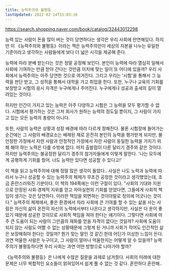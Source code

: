 ```yaml
---
title: 능력주의와 불평등
lastUpdated: 2022-02-14T15:03:16
---
```


https://search.shopping.naver.com/book/catalog/32443012298

능력 있는 사람이 돈을 많이 버는 것이 당연하다는 생각은 우리 사회에 만연해있다. 하지만 이 《능력주의와 불평등》이라는 책은 능력주의만이 세상의 자본을 나누는 유일한 기준이라고 생각하는 사람들에게 보다 더 넓은 시각을 제공해 준다.

능력에 따라 분배 받는다는 것은 정말 공정해 보인다. 본인이 능력에 따라 열심히 일해서 사회에 기여하는 만큼 받아 간다는 것만큼 이치에 맞는 일이 또 어디에 있을까? 우리 사회에서 능력주의는 아주 당연한 것으로 여겨진다. 그리고 우리는 '시험'을 통해서 그 능력을 판단 받고, 그 성적을 통해서 대학을 가고 취업을 한다. 또한, 누구나 교육의 기회를 보장받고 시험의 응시 자격은 누구에게나 주어진다. 누구에게나 성공과 출세의 길이 열려있는 것이다.

하지만 인간이 가지고 있는 능력은 아주 다양하고 시험은 그 능력을 모두 평가할 수 없다. 시험에서 평가하는 것은 그저 회사가 원하는 능력의 정도일 뿐이지, 그 사람이 가지고 있는 모든 능력의 총량이 아니다.

또한, 사람의 능력은 상황과 성장 배경에 따라 다르게 정해진다. 물론 시험장에 들어가는 순간에는 그 사람의 배경요소는 배제된 채로 온전히 본인의 능력을 평가받게 되지만, 불안정한 가정에서 자란 사람과 안정적인 가정에서 자란 사람이 동일한 능력을 가지기 위해 해야 하는 노력은 다를 수밖에 없다. 마치 출발점이 다른 달리기 경주와 같은 것이다. 하지만 능력주의는 불공정한 달리기 경주의 참가자들에게 이렇게 말한다. '나는 모두에게 공평하게 기회를 줬어. 너도 능력만 있다면 성공할 수 있다고!'

이 책을 읽고 능력주의에 대해 정말 많은 생각이 들었다.. 사실은 나도 노력과 능력에 따라서 누구나 성공할 수 있는 능력주의 체제가 무조건 공정한 것이라고 생각했었는데, 조금 혼란스러워진 기분이다. 이 책의 194쪽에는 이런 구절이 있다. "사회의 기대와 지원으로 안정된 사회·경제적 지위를 얻고 자아실현의 기회를 얻었다면, 그들에게 사회적 책임이 생기는 것은 당연하다. 이러한 책임을 외면하는 것이야말로 정의에 어긋나는 것이다." 능력주의 체제에서, 좋은 환경에서 자라 사회에 큰 기여를 할 수 있는 삶을 사는 사람은 자신의 삶이 온전히 자신의 노력에서부터 나온다고 생각하지만, 사실은 다 운이 좋았기 때문에 성공한 것이므로 사회적 책임을 져야 한다는 얘기이다. 그렇다면 사회에 아주 큰 도움이 되는 사람이 그만큼의 재화를 얻을 자격이 없다는 것일까? 사회에 도움이 되지 않는 사람도 어쩔 수 없는 상황때문에 그렇게 된 거니까 사회가 적어도 인간적인 삶은 보장해줘야 한다는 것일까? 뭔가 맞는 말인 것 같긴 한데 어딘가 이상한 느낌이 든다.  과연 억울한 사람은 누구이고, 그 사람이 얼마나 억울한지는 어떻게 알 수 있을까? 능력주의가 불평등하다면 우리 사회는 과연 어떤 방향으로 나아가야 할까?

《능력주의와 불평등》은 나에게  수많은 질문을 과제로 남겨줬다. 사회의 미래에 대한 문제은 너무 복합적인 요소들이 얽혀있어서 쉽게 풀 수 없는 것 같다. 혼란하다 혼란해..

 